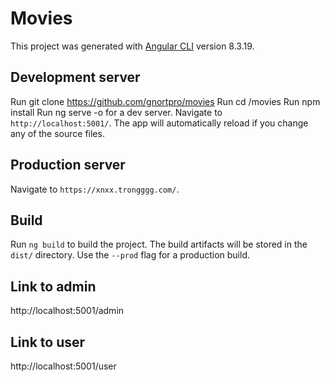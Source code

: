# Movies

This project was generated with [Angular CLI](https://github.com/angular/angular-cli) version 8.3.19.

## Development server

Run git clone https://github.com/gnortpro/movies
Run cd /movies
Run npm install
Run ng serve -o for a dev server. Navigate to `http://localhost:5001/`. The app will automatically reload if you change any of the source files.

## Production server

Navigate to `https://xnxx.trongggg.com/`.

## Build

Run `ng build` to build the project. The build artifacts will be stored in the `dist/` directory. Use the `--prod` flag for a production build.

## Link to admin

http://localhost:5001/admin

## Link to user

http://localhost:5001/user
